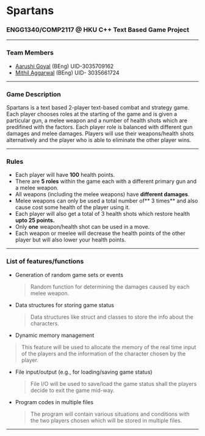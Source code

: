 # Spartans 
### ENGG1340/COMP2117 @ HKU C++ Text Based Game Project
------------
### Team Members ###
- [Aarushi Goyal](https://github.com/aarushi26-sys "Aarushi Goyal") (BEng)
UID-3035709162
- [Mithil Aggarwal](http://github.com/dotus "Mithil Aggarwal")  (BEng) 
UID- 3035661724
------------
### Game Description ###
Spartans is a text based 2-player text-based combat and strategy game. Each player chooses roles at the starting of the game and is given a particular gun, a melee weapon and a number of health shots which are predifined with the factors. Each player role is balanced with different gun damages and melee damages. Players will use their weapons/health shots alternatively and the player who is able to eliminate the other player wins.

------------

### Rules ###

- Each player will have **100** health points.
- There are **5 roles** within the game each with a different primary gun and a melee weapon.
-  All weapons (including the melee weapons) have **different damages**.
- Melee weapons can only be used a total number of** 3 times** and also cause cost some health of the player using it.
-  Each player will also get a total of 3 health shots which restore health **upto 25 points.** 
-  Only **one** weapon/health shot can be used in a move. 
- Each weapon or meelee will decrease the health points of the other player but will also lower your health points.


------------

### List of  features/functions
- Generation of random game sets or events 
  > Random function for determining the damages caused by each melee weapon.
- Data structures for storing game status
  > Data structures like struct and classes to store the info about the characters.
- Dynamic memory management
> This feature will be used to allocate the memory of the real time input of the players and the information of the character chosen by the player.
- File input/output (e.g., for loading/saving game status)
  > File I/O will be used to save/load the game status shall the players decide to exit the game mid-way.
- Program codes in multiple files
  > The program will contain various situations and conditions with the two players chosen which will be stored in multiple files.

------------

